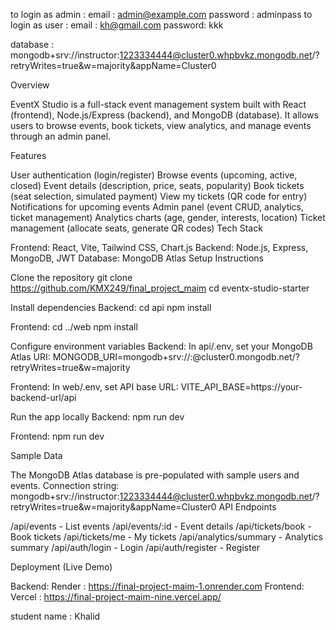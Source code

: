 to login as admin : email : admin@example.com    password : adminpass
to login as user :  email :   kh@gmail.com       password: kkk

database : mongodb+srv://instructor:1223334444@cluster0.whpbvkz.mongodb.net/?retryWrites=true&w=majority&appName=Cluster0
                   

Overview

EventX Studio is a full-stack event management system built with React (frontend), Node.js/Express (backend), and MongoDB (database). It allows users to browse events, book tickets, view analytics, and manage events through an admin panel.

Features

User authentication (login/register)
Browse events (upcoming, active, closed)
Event details (description, price, seats, popularity)
Book tickets (seat selection, simulated payment)
View my tickets (QR code for entry)
Notifications for upcoming events
Admin panel (event CRUD, analytics, ticket management)
Analytics charts (age, gender, interests, location)
Ticket management (allocate seats, generate QR codes)
Tech Stack

Frontend: React, Vite, Tailwind CSS, Chart.js
Backend: Node.js, Express, MongoDB, JWT
Database: MongoDB Atlas
Setup Instructions

Clone the repository
git clone https://github.com/KMX249/final_project_maim cd eventx-studio-starter

Install dependencies
Backend: cd api npm install

Frontend: cd ../web npm install

Configure environment variables
Backend: In api/.env, set your MongoDB Atlas URI: MONGODB_URI=mongodb+srv://<user>:<password>@cluster0.mongodb.net/<dbname>?retryWrites=true&w=majority

Frontend: In web/.env, set API base URL: VITE_API_BASE=https://your-backend-url/api

Run the app locally
Backend: npm run dev

Frontend: npm run dev

Sample Data

The MongoDB Atlas database is pre-populated with sample users and events.
Connection string: mongodb+srv://instructor:1223334444@cluster0.whpbvkz.mongodb.net/?retryWrites=true&w=majority&appName=Cluster0
API Endpoints

/api/events - List events
/api/events/:id - Event details
/api/tickets/book - Book tickets
/api/tickets/me - My tickets
/api/analytics/summary - Analytics summary
/api/auth/login - Login
/api/auth/register - Register

Deployment (Live Demo)

Backend: Render : https://final-project-maim-1.onrender.com
Frontend: Vercel : https://final-project-maim-nine.vercel.app/


student name : Khalid
